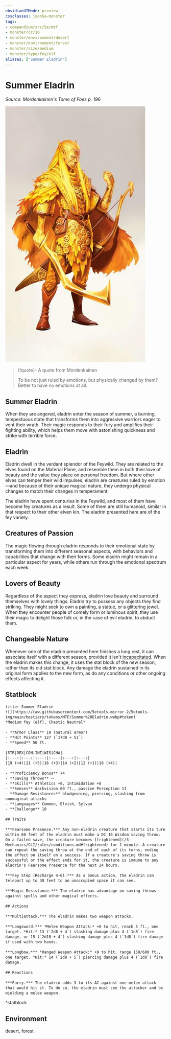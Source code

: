 ```yaml
---
obsidianUIMode: preview
cssclasses: json5e-monster
tags:
- compendium/src/5e/mtf
- monster/cr/10
- monster/environment/desert
- monster/environment/forest
- monster/size/medium
- monster/type/fey/elf
aliases: ["Summer Eladrin"]
---
```

# Summer Eladrin
*Source: Mordenkainen's Tome of Foes p. 196*  

![](https://raw.githubusercontent.com/5etools-mirror-2/5etools-img/main/bestiary/MTF/Summer%20Eladrin.webp#right)  
> [!quote]- A quote from Mordenkainen  
> 
> To be not just ruled by emotions, but physically changed by them? Better to have no emotions at all.

## Summer Eladrin

When they are angered, eladrin enter the season of summer, a burning, tempestuous state that transforms them into aggressive warriors eager to vent their wrath. Their magic responds to their fury and amplifies their fighting ability, which helps them move with astonishing quickness and strike with terrible force.

## Eladrin

Eladrin dwell in the verdant splendor of the Feywild. They are related to the elves found on the Material Plane, and resemble them in both their love of beauty and the value they place on personal freedom. But where other elves can temper their wild impulses, eladrin are creatures ruled by emotion—and because of their unique magical nature, they undergo physical changes to match their changes in temperament.

The eladrin have spent centuries in the Feywild, and most of them have become fey creatures as a result. Some of them are still humanoid, similar in that respect to their other elven kin. The eladrin presented here are of the fey variety.

## Creatures of Passion

The magic flowing through eladrin responds to their emotional state by transforming them into different seasonal aspects, with behaviors and capabilities that change with their forms. Some eladrin might remain in a particular aspect for years, while others run through the emotional spectrum each week.

## Lovers of Beauty

Regardless of the aspect they express, eladrin love beauty and surround themselves with lovely things. Eladrin try to possess any objects they find striking. They might seek to own a painting, a statue, or a glittering jewel. When they encounter people of comely form or luminous spirit, they use their magic to delight those folk or, in the case of evil eladrin, to abduct them.

## Changeable Nature

Whenever one of the eladrin presented here finishes a long rest, it can associate itself with a different season, provided it isn't [incapacitated](/3-Mechanics/CLI/rules/conditions.md#incapacitated). When the eladrin makes this change, it uses the stat block of the new season, rather than its old stat block. Any damage the eladrin sustained in its original form applies to the new form, as do any conditions or other ongoing effects affecting it.


## Statblock

```ad-statblock
title: Summer Eladrin
![](https://raw.githubusercontent.com/5etools-mirror-2/5etools-img/main/bestiary/tokens/MTF/Summer%20Eladrin.webp#token)
*Medium fey (elf), Chaotic Neutral*

- **Armor Class** 19 (natural armor)
- **Hit Points** 127 (`17d8 + 51`) 
- **Speed** 50 ft.

|STR|DEX|CON|INT|WIS|CHA|
|:---:|:---:|:---:|:---:|:---:|:---:|
|19 (+4)|21 (+5)|16 (+3)|14 (+2)|12 (+1)|18 (+4)|

- **Proficiency Bonus** +4
- **Saving Throws** ⏤
- **Skills** Athletics +8, Intimidation +8
- **Senses** darkvision 60 ft., passive Perception 11
- **Damage Resistances** bludgeoning, piercing, slashing from nonmagical attacks
- **Languages** Common, Elvish, Sylvan
- **Challenge** 10

## Traits

***Fearsome Presence.*** Any non-eladrin creature that starts its turn within 60 feet of the eladrin must make a DC 16 Wisdom saving throw. On a failed save, the creature becomes [frightened](/3-Mechanics/CLI/rules/conditions.md#frightened) for 1 minute. A creature can repeat the saving throw at the end of each of its turns, ending the effect on itself on a success. If a creature's saving throw is successful or the effect ends for it, the creature is immune to any eladrin's Fearsome Presence for the next 24 hours.

***Fey Step (Recharge 4-6).*** As a bonus action, the eladrin can teleport up to 30 feet to an unoccupied space it can see.

***Magic Resistance.*** The eladrin has advantage on saving throws against spells and other magical effects.

## Actions

***Multiattack.*** The eladrin makes two weapon attacks.

***Longsword.*** *Melee Weapon Attack:* +8 to hit, reach 5 ft., one target. *Hit:* 13 (`2d8 + 4`) slashing damage plus 4 (`1d8`) fire damage, or 15 (`2d10 + 4`) slashing damage plus 4 (`1d8`) fire damage if used with two hands.

***Longbow.*** *Ranged Weapon Attack:* +9 to hit, range 150/600 ft., one target. *Hit:* 14 (`2d8 + 5`) piercing damage plus 4 (`1d8`) fire damage.

## Reactions

***Parry.*** The eladrin adds 3 to its AC against one melee attack that would hit it. To do so, the eladrin must see the attacker and be wielding a melee weapon.
```
^statblock

## Environment

desert, forest